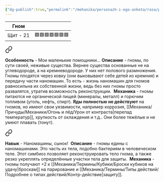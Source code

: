 ```yaml
---
{"dg-publish":true,"permalink":"/mehanika/personazh-i-ego-anketa/rasa/podrobnee/gnom/"}
---
```


| Гном   |     |  
| ------------ | --- | 
| Щит - 21 | 🟩🟩🟩🟩🟩🟩🟩  | 



<div class="transclusion internal-embed is-loaded"><a class="markdown-embed-link" href="/mehanika/personazh-i-ego-anketa/osobennosti-rasy/moi-malenkie-pomoshhniki/" aria-label="Open link"><svg xmlns="http://www.w3.org/2000/svg" width="24" height="24" viewBox="0 0 24 24" fill="none" stroke="currentColor" stroke-width="2" stroke-linecap="round" stroke-linejoin="round" class="svg-icon lucide-link"><path d="M10 13a5 5 0 0 0 7.54.54l3-3a5 5 0 0 0-7.07-7.07l-1.72 1.71"></path><path d="M14 11a5 5 0 0 0-7.54-.54l-3 3a5 5 0 0 0 7.07 7.07l1.71-1.71"></path></svg></a><div class="markdown-embed">




**Особенность** - Мои маленькие помощники…
**Описание** - гномы, по сути своей, неживые существа. Вернее существа основанные не на углеводороде, а на кремневодороде. У них нет полового размножения. Гномы плодятся через ковку (они выковывают себе детей из кремния) и передачу части наномашин. То есть - жизнь наномашин для гномов равносильна их собственной жизни, ведь без них гномы просто развалятся, утратив возможность реконструкции. 
**Механика** - гномы питаются не органической пищей (минералы, металл) и горючим топливом (уголь, нефть, спирт). **Яды полностью не действуют** на гномов, но имеют свои уязвимости, например коррозия, [[Механика/Причуды/Механики/Огонь и лёд/Урон от контраста\|перепад температур]], хрупкость от охлаждения и т.д.. Они более тяжёлые и не умеют плавать (тонут).

</div></div>


<div class="transclusion internal-embed is-loaded"><a class="markdown-embed-link" href="/mehanika/personazh-i-ego-anketa/osobennosti-rasy/nanomashiny-synok/" aria-label="Open link"><svg xmlns="http://www.w3.org/2000/svg" width="24" height="24" viewBox="0 0 24 24" fill="none" stroke="currentColor" stroke-width="2" stroke-linecap="round" stroke-linejoin="round" class="svg-icon lucide-link"><path d="M10 13a5 5 0 0 0 7.54.54l3-3a5 5 0 0 0-7.07-7.07l-1.72 1.71"></path><path d="M14 11a5 5 0 0 0-7.54-.54l-3 3a5 5 0 0 0 7.07 7.07l1.71-1.71"></path></svg></a><div class="markdown-embed">




**Навык** - Наномашины, сынок! 
**Описание** - гномы едины с наномашинами. Это часть их тела, подобно бактериям в человеческом теле. Этот симбиоз позволяет реконструировать тело гнома, а также резко укреплять определённые участки тела для защиты. 
**Механика** - гномы получают +2 к [[Механика/Термины/Кубики/Броски кубиков на удачу\|броскам]] на парирование и [[Механика/Термины/Типы действий/Подробнее о типах действий/Контр-действие\|защиту]].

</div></div>
